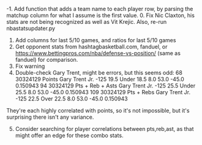 -1. Add function that adds a team name to each player row, by parsing the matchup column for what I assume is the first value.
0. Fix Nic Claxton, his stats are not being recognized as well as Vit Krejic. Also, re-run nbastatsupdater.py
1. Add columns for last 5/10 games, and ratios for last 5/10 games
2. Get opponent stats from hashtagbasketball.com, fanduel, or https://www.bettingpros.com/nba/defense-vs-position/ (same as fanduel) for comparison.
3. Fix warning
4. Double-check Gary Trent, might be errors, but this seems odd:
68   30324129            Points           Gary Trent Jr.  -125  19.5   Under     18.5               8.0               53.0            -45.0  0.150943
94   30324129  Pts + Reb + Asts           Gary Trent Jr.  -125  25.5   Under     25.5               8.0               53.0            -45.0  0.150943
109  30324129        Pts + Rebs           Gary Trent Jr.  -125  22.5    Over     22.5               8.0               53.0            -45.0  0.150943

They're each highly correlated with points, so it's not impossible, but it's surprising there isn't any variance.

5. Consider searching for player correlations between pts,reb,ast, as that might offer an edge for these combo stats.
